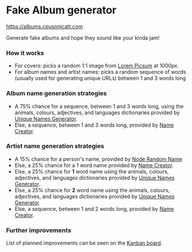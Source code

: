 # Fake Album generator

https://albums.cpusonicatt.com

Generate fake albums and hope they sound like your kinda jam!

### How it works

- For covers: picks a random 1:1 image from [Lorem Picsum](https://picsum.photos/) at 1000px.
- For album names and artist names: picks a random sequence of words (usually used for generating unique URLs) between 1 and 3 words long

### Album name generation strategies

- A 75% chance for a sequence, between 1 and 3 words long, using the animals, colours, adjectives, and languages dictionaries provided by [Unique Names Generator](https://github.com/andreasonny83/unique-names-generator).
- Else, a sequence, between 1 and 3 words long, provided by [Name Creator](https://github.com/Robbie-Cook/name-creator).

### Artist name generation strategies

- A 15% chance for a person's name, provided by [Node Random Name](https://github.com/cscott/node-random-name)
- Else, a 25% chance for a 1 word name provided by [Name Creator](https://github.com/Robbie-Cook/name-creator).
- Else, a 25% chance for **1** word name using the animals, colours, adjectives, and languages dictionaries provided by [Unique Names Generator](https://github.com/andreasonny83/unique-names-generator).
- Else, a 25% chance for **2** word name using the animals, colours, adjectives, and languages dictionaries provided by [Unique Names Generator](https://github.com/andreasonny83/unique-names-generator).
- Else, a sequence, between 1 and 2 words long, provided by [Name Creator](https://github.com/Robbie-Cook/name-creator).

### Further improvements

List of planned improvements can be seen on the [Kanban board](https://github.com/cpuSonicatt/album-gen/projects/1).
